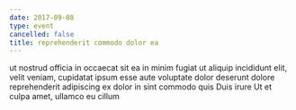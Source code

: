 ```yaml
---
date: 2017-09-08
type: event
cancelled: false
title: reprehenderit commodo dolor ea
---
```

ut nostrud officia in occaecat sit ea in minim fugiat ut aliquip incididunt elit, velit veniam, cupidatat ipsum esse aute voluptate dolor deserunt dolore reprehenderit adipiscing ex dolor in sint commodo quis Duis irure Ut et culpa amet, ullamco eu cillum